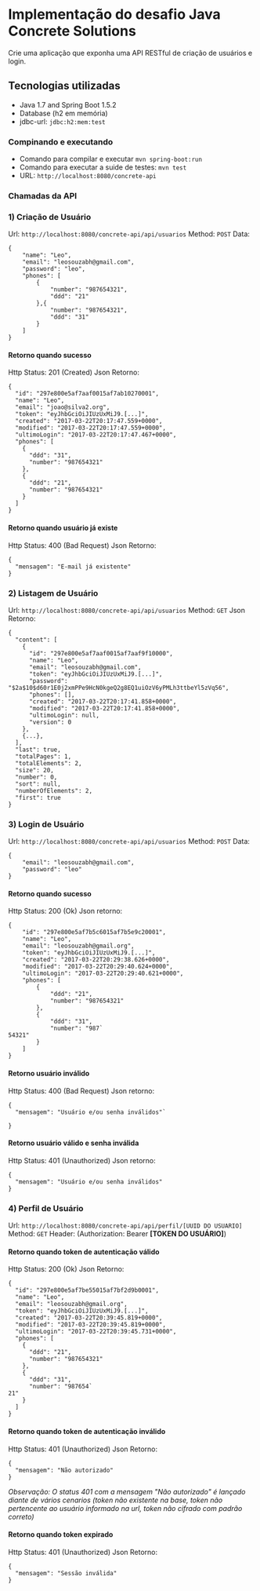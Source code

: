 # Implementação do desafio Java Concrete Solutions
Crie uma aplicação que exponha uma API RESTful de criação de usuários e login.

## Tecnologias utilizadas
* Java 1.7 and Spring Boot 1.5.2
* Database (h2 em memória)
* jdbc-url: `jdbc:h2:mem:test` 

### Compinando e executando 
* Comando para compilar e executar `mvn spring-boot:run`
* Comando para executar a suide de testes: `mvn test`
* URL: `http://localhost:8080/concrete-api`

### Chamadas da API

### 1) Criação de Usuário
Url: `http://localhost:8080/concrete-api/api/usuarios`
Method: `POST`
Data: 
```
{
    "name": "Leo",
    "email": "leosouzabh@gmail.com",
    "password": "leo",
    "phones": [
        {
            "number": "987654321",
            "ddd": "21"
        },{
            "number": "987654321",
            "ddd": "31"
        }
    ]
}
```

#### Retorno quando sucesso
Http Status: 201 (Created)
Json Retorno:
```
{
  "id": "297e800e5af7aaf0015af7ab10270001",
  "name": "Leo",
  "email": "joao@silva2.org",
  "token": "eyJhbGciOiJIUzUxMiJ9.[...]",
  "created": "2017-03-22T20:17:47.559+0000",
  "modified": "2017-03-22T20:17:47.559+0000",
  "ultimoLogin": "2017-03-22T20:17:47.467+0000",
  "phones": [
    {
      "ddd": "31",
      "number": "987654321"
    },
    {
      "ddd": "21",
      "number": "987654321"
    }
  ]
}
```

#### Retorno quando usuário já existe
Http Status: 400 (Bad Request)
Json Retorno:
```
{
  "mensagem": "E-mail já existente"
}
```

### 2) Listagem de Usuário
Url: `http://localhost:8080/concrete-api/api/usuarios`
Method: `GET`
Json Retorno:
```
{
  "content": [
    {
      "id": "297e800e5af7aaf0015af7aaf9f10000",
      "name": "Leo",
      "email": "leosouzabh@gmail.com",
      "token": "eyJhbGciOiJIUzUxMiJ9.[...]",
      "password": "$2a$10$d60r1E0j2xmPPe9HcN0kgeQ2g8EQ1uiOzV6yPMLh3ttbeYl5zVq56",
      "phones": [],
      "created": "2017-03-22T20:17:41.858+0000",
      "modified": "2017-03-22T20:17:41.858+0000",
      "ultimoLogin": null,
      "version": 0
    },
    {...},   
  ],
  "last": true,
  "totalPages": 1,
  "totalElements": 2,
  "size": 20,
  "number": 0,
  "sort": null,
  "numberOfElements": 2,
  "first": true
}
```

### 3) Login de Usuário
Url: `http://localhost:8080/concrete-api/api/usuarios`
Method: `POST`
Data: 
```
{
    "email": "leosouzabh@gmail.com",
    "password": "leo"
}
```

#### Retorno quando sucesso
Http Status: 200 (Ok)
Json retorno:
```
{
	"id": "297e800e5af7b5c6015af7b5e9c20001",
	"name": "Leo",
	"email": "leosouzabh@gmail.org",
	"token": "eyJhbGciOiJIUzUxMiJ9.[...]",
	"created": "2017-03-22T20:29:38.626+0000",
	"modified": "2017-03-22T20:29:40.624+0000",
	"ultimoLogin": "2017-03-22T20:29:40.621+0000",
	"phones": [
		{
			"ddd": "21",
			"number": "987654321"
		},
		{
			"ddd": "31",
			"number": "987`
54321"
		}
	]
}
```

#### Retorno usuário inválido
Http Status: 400 (Bad Request)
Json retorno:
```
{
  "mensagem": "Usuário e/ou senha inválidos"`

}
```
#### Retorno usuário válido e senha inválida
Http Status: 401 (Unauthorized)
Json retorno:
```
{
  "mensagem": "Usuário e/ou senha inválidos"
}
```

### 4) Perfil de Usuário
Url: `http://localhost:8080/concrete-api/api/perfil/[UUID DO USUARIO]`
Method: `GET`
Header: (Authorization: Bearer **[TOKEN DO USUÁRIO]**)

#### Retorno quando token de autenticação válido
Http Status: 200 (Ok)
Json Retorno:  
```
{
  "id": "297e800e5af7be55015af7bf2d9b0001",
  "name": "Leo",
  "email": "leosouzabh@gmail.org",
  "token": "eyJhbGciOiJIUzUxMiJ9.[...]",
  "created": "2017-03-22T20:39:45.819+0000",
  "modified": "2017-03-22T20:39:45.819+0000",
  "ultimoLogin": "2017-03-22T20:39:45.731+0000",
  "phones": [
    {
      "ddd": "21",
      "number": "987654321"
    },
    {
      "ddd": "31",
      "number": "987654`
21"
    }
  ]
}
```
#### Retorno quando token de autenticação inválido
Http Status: 401 (Unauthorized)
Json Retorno:  
```
{
  "mensagem": "Não autorizado"
}
```
*Observação: O status 401 com a mensagem "Não autorizado" é lançado diante de vários cenarios (token não existente na base, token não pertencente ao usuário informado na url, token não cifrado com padrão correto)*

#### Retorno quando token expirado
Http Status: 401 (Unauthorized)
Json Retorno:  
```
{
  "mensagem": "Sessão inválida"
}
```

